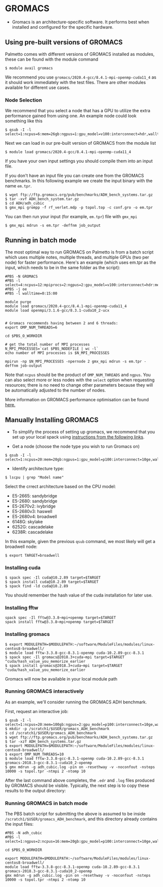 # GROMACS

- Gromacs is an architecture-specific software. It performs best when installed and configured for the
  specific hardware.

## Using pre-built versions of GROMACS

Palmetto comes with different versions of GROMACS installed as modules, these can be found with the module command

```
$ module avail gromacs
```

We recommend you use `gromacs/2020.4-gcc/8.4.1-mpi-openmp-cuda11_4` as it should work immediately with the test files. There are other modules available for different use cases.

### Node Selection

We recommend that you select a node that has a GPU to utilize the extra performance gained from using one. An example node could look something like this

```
$ qsub -I -l select=1:ncpus=6:mem=26gb:ngpus=1:gpu_model=v100:interconnect=hdr,walltime=00:20:00
```

Next we can load in our pre-built version of GROMACS from the module list

```
$ module load gromacs/2020.4-gcc/8.4.1-mpi-openmp-cuda11_4
```

If you have your own input settings you should compile them into an input file.

If you don't have an input file you can create one from the GROMACS benchmarks. In this following example we create the input binary with the name `em.tpr`.

```
$ wget ftp://ftp.gromacs.org/pub/benchmarks/ADH_bench_systems.tar.gz
$ tar -xvf ADH_bench_system.tar.gz
$ cd ADH/adh_cubic
$ gmx_mpi grompp -f rf_verlet.mdp -p topol.top -c conf.gro -o em.tpr
```

You can then run your input (for example, `em.tpr`) file with `gmx_mpi`

```
$ gmx_mpi mdrun -s em.tpr -deffnm job_output
```

## Running in batch mode

The most optimal way to run GROMACS on Palmetto is from a batch script which uses multiple notes, multiple threads, and multiple GPUs (two per node) for faster performance. Here's an example (which uses em.tpr as the input, which needs to be in the same folder as the script):

```
#PBS -N GROMACS
#PBS -l select=4:ncpus=12:mpiprocs=2:ngpus=2:gpu_model=v100:interconnect=hdr:mem=22gb
#PBS -j oe
#PBS -l walltime=0:15:00

module purge
module load gromacs/2020.4-gcc/8.4.1-mpi-openmp-cuda11_4
module load openmpi/3.1.6-gcc/8.3.1-cuda10_2-ucx


# Gromacs recommends having between 2 and 6 threads:
export OMP_NUM_THREADS=6

cd $PBS_O_WORKDIR

# get the total number of MPI processes
N_MPI_PROCESSES=`cat $PBS_NODEFILE | wc -l`
echo number of MPI processes is $N_MPI_PROCESSES

mpirun -np $N_MPI_PROCESSES -npernode 2 gmx_mpi mdrun -s em.tpr -deffnm job-output

```

Note that `ncpus` should be the product of `OMP_NUM_THREADS` and `ngpus`.
You can also select more or less nodes with the `select` option when requesting resources; there is no need to change other parameters because they will be automatically adjusted to the number of nodes.

More information on GROMACS performance optimisation can be found [here.](https://manual.gromacs.org/documentation/current/user-guide/mdrun-performance.html)

## Manually Installing GROMACS

- To simplify the process of setting up gromacs, we recommend that you set up your local spack
  using [instructions from the following links](https://www.palmetto.clemson.edu/palmetto/software/spack/).

- Get a node (choose the node type you wish to run Gromacs on)

```
$ qsub -I -l select=1:ncpus=20:mem=20gb:ngpus=1:gpu_model=p100:interconnect=10ge,walltime=5:00:00
```

- Identify architecture type:

```
$ lscpu | grep "Model name"
```

Select the crrect architecture based on the CPU model:

- E5-2665: sandybridge
- E5-2680: sandybridge
- E5-2670v2: ivybridge
- E5-2680v3: haswell
- E5-2680v4: broadwell
- 6148G: skylake
- 6252G: cascadelake
- 6238R: cascadelake

In this example, given the previous `qsub` command, we most likely will get a broadwell node:

```
$ export TARGET=broadwell
```

### Installing cuda

```
$ spack spec -Il cuda@10.2.89 target=$TARGET
$ spack install cuda@10.2.89 target=$TARGET
$ spack find -ld cuda@10.2.89
```

You should remember the hash value of the cuda installation for later use.

### Installing fftw

```
spack spec -Il fftw@3.3.8~mpi+openmp target=$TARGET
spack install fftw@3.3.8~mpi+openmp target=$TARGET
```

### Installing gromacs

```
$ export MODULEPATH=$MODULEPATH:~/software/ModuleFiles/modules/linux-centos8-broadwell/
$ module load fftw-3.3.8-gcc-8.3.1-openmp cuda-10.2.89-gcc-8.3.1
$ spack spec -Il gromacs@2018.3+cuda~mpi target=$TARGET ^cuda/hash_value_you_memorize_earlier
$ spack install gromacs@2018.3+cuda~mpi target=$TARGET ^cuda/hash_value_you_memorize_earlier
```

Gromacs will now be available in your local module path

### Running GROMACS interactively

As an example,
we'll consider running the GROMACS ADH benchmark.

First, request an interactive job:

```
$ qsub -I -l select=1:ncpus=20:mem=100gb:ngpus=2:gpu_model=p100:interconnect=10ge,walltime=5:00:00
$ mkdir -p /scratch1/$USER/gromacs_ADH_benchmark
$ cd /scratch1/$USER/gromacs_ADH_benchmark
$ wget ftp://ftp.gromacs.org/pub/benchmarks/ADH_bench_systems.tar.gz
$ tar -xzf ADH_bench_systems.tar.gz
$ export MODULEPATH=$MODULEPATH:~/software/ModuleFiles/modules/linux-centos8-broadwell/
$ export OMP_NUM_THREADS=10
$ module load fftw-3.3.8-gcc-8.3.1-openmp cuda-10.2.89-gcc-8.3.1 gromacs-2018.3-gcc-8.3.1-cuda10_2-openmp
$ gmx mdrun -g adh_cubic.log -pin on -resethway -v -noconfout -nsteps 10000 -s topol.tpr -ntmpi 2 -ntomp 10
```

After the last command above completes,
the `.edr` and `.log` files produced by GROMACS should be visible.
Typically, the next step is to copy these results to the
output directory:

### Running GROMACS in batch mode

The PBS batch script for submitting the above is assumed to be inside `/scratch1/$USER/gromacs_ADH_benchmark`,
and this directory already contains the input files:

```
#PBS -N adh_cubic
#PBS -l select=1:ngpus=2:ncpus=16:mem=20gb:gpu_model=p100:interconnect=10ge,walltime=5:00:00

cd $PBS_O_WORKDIR

export MODULEPATH=$MODULEPATH:~/software/ModuleFiles/modules/linux-centos8-broadwell/
module load fftw-3.3.8-gcc-8.3.1-openmp cuda-10.2.89-gcc-8.3.1 gromacs-2018.3-gcc-8.3.1-cuda10_2-openmp
gmx mdrun -g adh_cubic.log -pin on -resethway -v -noconfout -nsteps 10000 -s topol.tpr -ntmpi 2 -ntomp 10
```
